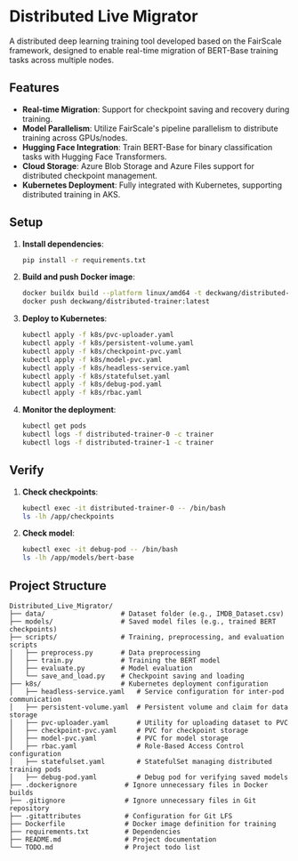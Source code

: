 # Distributed Live Migrator
A distributed deep learning training tool developed based on the FairScale framework, designed to enable real-time migration of BERT-Base training tasks across multiple nodes.

## Features
- **Real-time Migration**: Support for checkpoint saving and recovery during training.
- **Model Parallelism**: Utilize FairScale's pipeline parallelism to distribute training across GPUs/nodes.
- **Hugging Face Integration**: Train BERT-Base for binary classification tasks with Hugging Face Transformers.
- **Cloud Storage**: Azure Blob Storage and Azure Files support for distributed checkpoint management.
- **Kubernetes Deployment**: Fully integrated with Kubernetes, supporting distributed training in AKS.

## Setup
1. **Install dependencies**:
   ```bash
   pip install -r requirements.txt

2. **Build and push Docker image**:
   ```bash
   docker buildx build --platform linux/amd64 -t deckwang/distributed-trainer:latest .
   docker push deckwang/distributed-trainer:latest

3. **Deploy to Kubernetes**:
   ```bash
   kubectl apply -f k8s/pvc-uploader.yaml
   kubectl apply -f k8s/persistent-volume.yaml
   kubectl apply -f k8s/checkpoint-pvc.yaml
   kubectl apply -f k8s/model-pvc.yaml
   kubectl apply -f k8s/headless-service.yaml
   kubectl apply -f k8s/statefulset.yaml
   kubectl apply -f k8s/debug-pod.yaml
   kubectl apply -f k8s/rbac.yaml

4. **Monitor the deployment**:
   ```bash
   kubectl get pods
   kubectl logs -f distributed-trainer-0 -c trainer
   kubectl logs -f distributed-trainer-1 -c trainer

## Verify
1. **Check checkpoints**:
   ```bash
   kubectl exec -it distributed-trainer-0 -- /bin/bash
   ls -lh /app/checkpoints

2. **Check model**:
   ```bash
   kubectl exec -it debug-pod -- /bin/bash
   ls -lh /app/models/bert-base

## Project Structure

```plaintext
Distributed_Live_Migrator/
├── data/                   # Dataset folder (e.g., IMDB_Dataset.csv)
├── models/                 # Saved model files (e.g., trained BERT checkpoints)
├── scripts/                # Training, preprocessing, and evaluation scripts
│   ├── preprocess.py       # Data preprocessing
│   ├── train.py            # Training the BERT model
│   ├── evaluate.py         # Model evaluation
│   └── save_and_load.py    # Checkpoint saving and loading
├── k8s/                    # Kubernetes deployment configuration
│   ├── headless-service.yaml   # Service configuration for inter-pod communication
│   ├── persistent-volume.yaml  # Persistent volume and claim for data storage
│   ├── pvc-uploader.yaml       # Utility for uploading dataset to PVC
│   ├── checkpoint-pvc.yaml     # PVC for checkpoint storage
│   ├── model-pvc.yaml          # PVC for model storage
│   ├── rbac.yaml               # Role-Based Access Control configuration
│   ├── statefulset.yaml        # StatefulSet managing distributed training pods
│   ├── debug-pod.yaml          # Debug pod for verifying saved models
├── .dockerignore            # Ignore unnecessary files in Docker builds
├── .gitignore               # Ignore unnecessary files in Git repository
├── .gitattributes           # Configuration for Git LFS
├── Dockerfile               # Docker image definition for training
├── requirements.txt         # Dependencies
├── README.md                # Project documentation
└── TODO.md                  # Project todo list
```
